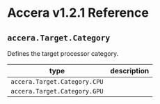 [//]: # (Project: Accera)
[//]: # (Version: v1.2.1)

# Accera v1.2.1 Reference
## `accera.Target.Category`

Defines the target processor category.

type | description
--- | ---
`accera.Target.Category.CPU` |
`accera.Target.Category.GPU` |


<div style="page-break-after: always;"></div>
